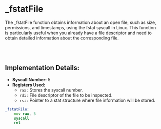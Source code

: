 # _fstatFile
The _fstatFile function obtains information about an open file, such as size, permissions, and timestamps, using the fstat syscall in Linux. This function is particularly useful when you already have a file descriptor and need to obtain detailed information about the corresponding file.

<br><br>

## Implementation Details:
- **Syscall Number:** 5
- **Registers Used:**
    - `rax:` Stores the syscall number.
    - `rdi:` File descriptor of the file to be inspected.
    - `rsi:` Pointer to a stat structure where file information will be stored.

```asm
_fstatFile:
    mov rax, 5
    syscall
    ret
```